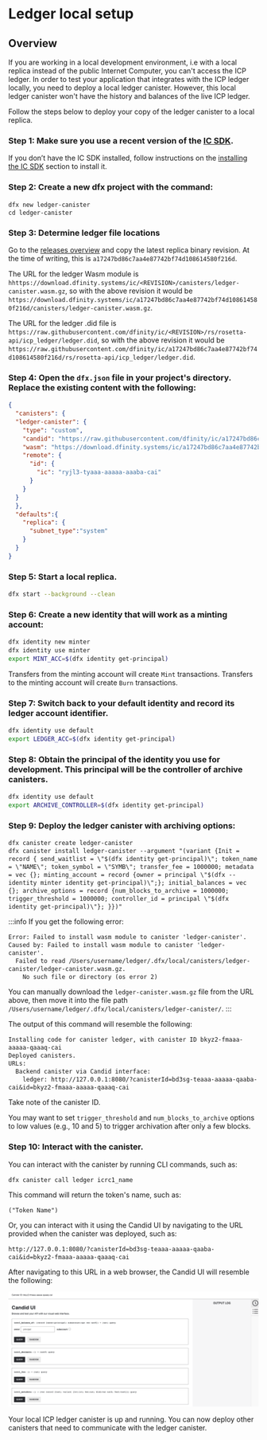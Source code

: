 # Ledger local setup

## Overview
If you are working in a local development environment, i.e with a local replica instead of the public Internet Computer, you can't access the ICP ledger. In order to test your application that integrates with the ICP ledger locally, you need to deploy a local ledger canister. However, this local ledger canister won't have the history and balances of the live ICP ledger.

Follow the steps below to deploy your copy of the ledger canister to a local replica.

### Step 1:  Make sure you use a recent version of the [IC SDK](/developer-docs/setup/install/index.mdx).
If you don’t have the IC SDK installed, follow instructions on the [installing the IC SDK](/developer-docs/setup/install/index.mdx) section to install it.

### Step 2: Create a new dfx project with the command:

```
dfx new ledger-canister
cd ledger-canister
```

### Step 3:  Determine ledger file locations

Go to the [releases overview](https://dashboard.internetcomputer.org/releases) and copy the latest replica binary revision. At the time of writing, this is `a17247bd86c7aa4e87742bf74d108614580f216d`.

The URL for the ledger Wasm module is `hhttps://download.dfinity.systems/ic/<REVISION>/canisters/ledger-canister.wasm.gz`, so with the above revision it would be `https://download.dfinity.systems/ic/a17247bd86c7aa4e87742bf74d108614580f216d/canisters/ledger-canister.wasm.gz`.

The URL for the ledger .did file is `https://raw.githubusercontent.com/dfinity/ic/<REVISION>/rs/rosetta-api/icp_ledger/ledger.did`, so with the above revision it would be `https://raw.githubusercontent.com/dfinity/ic/a17247bd86c7aa4e87742bf74d108614580f216d/rs/rosetta-api/icp_ledger/ledger.did`.

### Step 4:  Open the `dfx.json` file in your project's directory. Replace the existing content with the following:

``` json
{
  "canisters": {
  "ledger-canister": {
    "type": "custom",
    "candid": "https://raw.githubusercontent.com/dfinity/ic/a17247bd86c7aa4e87742bf74d108614580f216d/rs/rosetta-api/icp_ledger/ledger.did",
    "wasm": "https://download.dfinity.systems/ic/a17247bd86c7aa4e87742bf74d108614580f216d/canisters/ledger-canister.wasm.gz",
    "remote": {
      "id": {
        "ic": "ryjl3-tyaaa-aaaaa-aaaba-cai"
      }
    }
  }
  },
  "defaults":{
    "replica": {
      "subnet_type":"system"
    }
  }
}
```

### Step 5:  Start a local replica.

``` sh
dfx start --background --clean
```

### Step 6:  Create a new identity that will work as a minting account:

``` sh
dfx identity new minter
dfx identity use minter
export MINT_ACC=$(dfx identity get-principal)
```

Transfers from the minting account will create `Mint` transactions. Transfers to the minting account will create `Burn` transactions.

### Step 7:  Switch back to your default identity and record its ledger account identifier.

``` sh
dfx identity use default
export LEDGER_ACC=$(dfx identity get-principal)
```

### Step 8: Obtain the principal of the identity you use for development. This principal will be the controller of archive canisters.

``` sh
dfx identity use default
export ARCHIVE_CONTROLLER=$(dfx identity get-principal)
```

### Step 9: Deploy the ledger canister with archiving options:

```
dfx canister create ledger-canister
dfx canister install ledger-canister --argument "(variant {Init = record { send_waitlist = \"$(dfx identity get-principal)\"; token_name = \"NAME\"; token_symbol = \"SYMB\"; transfer_fee = 1000000; metadata = vec {}; minting_account = record {owner = principal \"$(dfx --identity minter identity get-principal)\";}; initial_balances = vec {}; archive_options = record {num_blocks_to_archive = 1000000; trigger_threshold = 1000000; controller_id = principal \"$(dfx identity get-principal)\"}; }})"
```

:::info 
If you get the following error:

```
Error: Failed to install wasm module to canister 'ledger-canister'.
Caused by: Failed to install wasm module to canister 'ledger-canister'.
  Failed to read /Users/username/ledger/.dfx/local/canisters/ledger-canister/ledger-canister.wasm.gz.
    No such file or directory (os error 2)
```

You can manually download the `ledger-canister.wasm.gz` file from the URL above, then move it into the file path `/Users/username/ledger/.dfx/local/canisters/ledger-canister/`.
:::

The output of this command will resemble the following:

```
Installing code for canister ledger, with canister ID bkyz2-fmaaa-aaaaa-qaaaq-cai
Deployed canisters.
URLs:
  Backend canister via Candid interface:
    ledger: http://127.0.0.1:8080/?canisterId=bd3sg-teaaa-aaaaa-qaaba-cai&id=bkyz2-fmaaa-aaaaa-qaaaq-cai
```

Take note of the canister ID.

You may want to set `trigger_threshold` and `num_blocks_to_archive` options to low values (e.g., 10 and 5) to trigger archivation after only a few blocks.

### Step 10: Interact with the canister.

You can interact with the canister by running CLI commands, such as:

```
dfx canister call ledger icrc1_name 
```

This command will return the token's name, such as:

```
("Token Name")
```

Or, you can interact with it using the Candid UI by navigating to the URL provided when the canister was deployed, such as:

```
http://127.0.0.1:8080/?canisterId=bd3sg-teaaa-aaaaa-qaaba-cai&id=bkyz2-fmaaa-aaaaa-qaaaq-cai
```

After navigating to this URL in a web browser, the Candid UI will resemble the following:

![Candid UI](../_attachments/CandidUI_ledger.png)

Your local ICP ledger canister is up and running. You can now deploy other canisters that need to communicate with the ledger canister.

